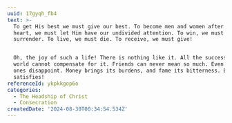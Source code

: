 ```yaml
---
uuid: 17gyqh_fb4
text: >-
  To get His best we must give our best. To become men and women after His Own
  heart, we must let Him have our undivided attention. To win, we must
  surrender. To live, we must die. To receive, we must give!


  Oh, the joy of such a life! There is nothing like it. All the success in the
  world cannot compensate for it. Friends can never mean so much. Even loved
  ones disappoint. Money brings its burdens, and fame its bitterness. But He
  satisfies!
referenceId: ykpkkgop6o
categories:
  - The Headship of Christ
  - Consecration
createdDate: '2024-08-30T00:34:54.534Z'
---
```


